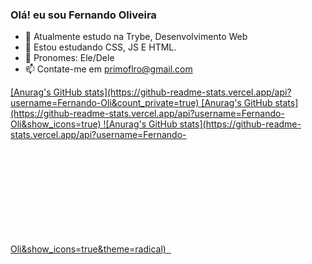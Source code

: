 ### Olá! eu sou Fernando Oliveira

- 👋 Atualmente estudo na Trybe, Desenvolvimento Web
- 👀 Estou estudando CSS, JS E HTML.
- 🌱 Pronomes: Ele/Dele
- 📫 Contate-me em primoflro@gmail.com
<a href = "https://github-readme-stats.vercel.app/api?username=Fernando-Oli&hide=contribs,prs)" />
[Anurag's GitHub stats](https://github-readme-stats.vercel.app/api?username=Fernando-Oli&count_private=true)
[Anurag's GitHub stats](https://github-readme-stats.vercel.app/api?username=Fernando-Oli&show_icons=true)
![Anurag's GitHub stats](https://github-readme-stats.vercel.app/api?username=Fernando-Oli&show_icons=true&theme=radical)
  <img height="180em src=""/>
  <img height="180em src=""/
<div>

